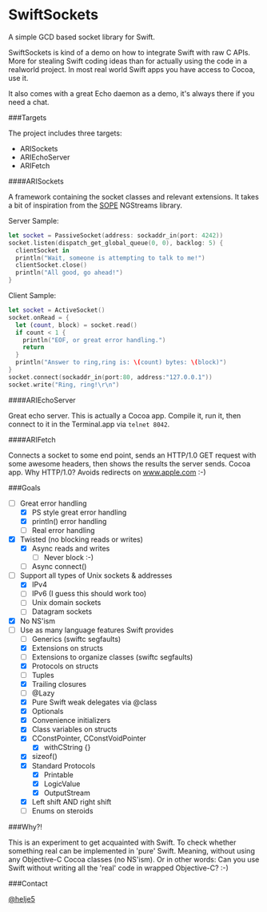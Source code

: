 SwiftSockets
============

A simple GCD based socket library for Swift.

SwiftSockets is kind of a demo on how to integrate Swift with raw C APIs. More for stealing Swift coding ideas than for actually using the code in a realworld project. In most real world Swift apps you have access to Cocoa, use it.

It also comes with a great Echo daemon as a demo, it's always there if you need a chat.

###Targets

The project includes three targets:
- ARISockets
- ARIEchoServer
- ARIFetch

####ARISockets

A framework containing the socket classes and relevant extensions. It takes a bit of inspiration from the [SOPE](http://sope.opengroupware.org) NGStreams library.

Server Sample:
```swift
let socket = PassiveSocket(address: sockaddr_in(port: 4242))
socket.listen(dispatch_get_global_queue(0, 0), backlog: 5) {
  clientSocket in
  println("Wait, someone is attempting to talk to me!")
  clientSocket.close()
  println("All good, go ahead!")
}
```

Client Sample:
```swift
let socket = ActiveSocket()
socket.onRead = {
  let (count, block) = socket.read()
  if count < 1 {
    println("EOF, or great error handling.")
    return
  }
  println("Answer to ring,ring is: \(count) bytes: \(block)")
}
socket.connect(sockaddr_in(port:80, address:"127.0.0.1"))
socket.write("Ring, ring!\r\n")
```

####ARIEchoServer

Great echo server. This is actually a Cocoa app. Compile it, run it, then connect to it in the Terminal.app via ```telnet 8042```.

####ARIFetch

Connects a socket to some end point, sends an HTTP/1.0 GET request with some awesome headers, then shows the results the server sends. Cocoa app.
Why HTTP/1.0? Avoids redirects on www.apple.com :-)

###Goals

- [ ] Great error handling
  - [x] PS style great error handling
  - [x] println() error handling
  - [ ] Real error handling
- [x] Twisted (no blocking reads or writes)
  - [x] Async reads and writes
    - [ ] Never block :-)
  - [ ] Async connect()
- [ ] Support all types of Unix sockets & addresses
  - [x] IPv4
  - [ ] IPv6 (I guess this should work too)
  - [ ] Unix domain sockets
  - [ ] Datagram sockets
- [x] No NS'ism
- [ ] Use as many language features Swift provides
  - [ ] Generics (swiftc segfaults)
  - [x] Extensions on structs
  - [ ] Extensions to organize classes (swiftc segfaults)
  - [x] Protocols on structs
  - [ ] Tuples
  - [x] Trailing closures
  - [ ] @Lazy
  - [x] Pure Swift weak delegates via @class
  - [x] Optionals
  - [x] Convenience initializers
  - [x] Class variables on structs
  - [x] CConstPointer, CConstVoidPointer
    - [x] withCString {}
  - [x] sizeof()
  - [x] Standard Protocols
    - [x] Printable
    - [x] LogicValue
    - [x] OutputStream
  - [x] Left shift AND right shift
  - [ ] Enums on steroids

###Why?!

This is an experiment to get acquainted with Swift. To check whether something real can be implemented in 'pure' Swift. Meaning, without using any Objective-C Cocoa classes (no NS'ism).
Or in other words: Can you use Swift without writing all the 'real' code in wrapped Objective-C? :-)

###Contact

[@helje5](http://twitter.com/helje5)
